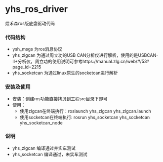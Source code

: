 # yhs_ros_driver
煜禾森ros版底盘驱动代码


### 代码结构
- ysh_msgs 为ros消息协议
- yhs_zlgcan 为通过周立功的USB CAN分析仪进行解析，使用的是USBCAN-II+分析仪，周立功的使用说明可参考https://manual.zlg.cn/web/#/53?page_id=2215
- yhs_socketcan 为通过linux原生的socketcan进行解析


### 安装及使用
- 安装：创建ros功能直接拷贝到工程src目录下即可
- 使用：
  - 使用zlgcan在终端执行：roslaunch yhs_zlgcan yhs_zlgcan.launch
  - 使用socketcan在终端执行: rosrun yhs_socketcan yhs_socketcan yhs_socketcan_node

### 说明
- yhs_zlgcan 编译通过并实车测试
- yhs_socketcan 编译通过，未实车测试

